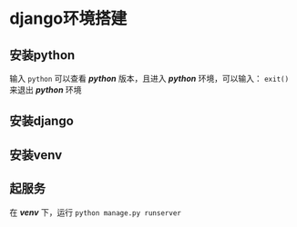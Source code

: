 # django环境搭建

## 安装python

输入 `python` 可以查看 ***python*** 版本，且进入 ***python*** 环境，可以输入： `exit()` 来退出 ***python*** 环境

## 安装django

## 安装venv

## 起服务

在 ***venv*** 下，运行 `python manage.py runserver`